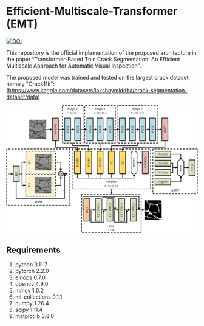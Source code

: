 # Efficient-Multiscale-Transformer (EMT)

[![DOI](https://zenodo.org/badge/796794978.svg)](https://zenodo.org/doi/10.5281/zenodo.11166041)

This repository is the official implementation of the proposed architecture in the paper "Transformer-Based Thin Crack Segmentation: An Efficient Multiscale Approach for Automatic Visual Inspection".

The proposed model was trained and tested on the largest crack dataset, namely "Crack11k": (https://www.kaggle.com/datasets/lakshaymiddha/crack-segmentation-dataset/data)

![alt text](https://github.com/Omaralmaqtari/Efficient-Multiscale-Transformer/blob/main/Model%20Architecture.png?raw=true)

## Requirements
1. python 3.11.7
2. pytorch 2.2.0
3. einops 0.7.0
4. opencv 4.9.0
5. mmcv 1.6.2
6. ml-collections 0.1.1
7. numpy 1.26.4
8. scipy 1.11.4
9. matplotlib 3.8.0
